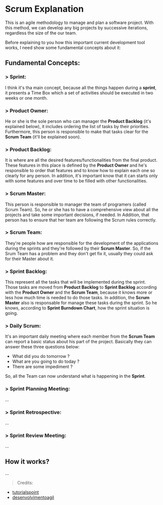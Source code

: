# Scrum Explanation

This is an agile methodology to manage and plan a software project. With this method, we can develop any big projects by successive iterations, regardless the size of the our team.

Before explaining to you how this important current development tool works, I need show some fundamental concepts about it:

## Fundamental Concepts:

### > Sprint:

I think it's tha main concept, because all the things happen during a **sprint**, it presents a Time Box which a set of activities should be executed in two weeks or one month.

### > Product Owner:

He or she is the sole person who can manager the **Product Backlog** (it's explained below), it includes ordering the list of tasks by their priorities. Furthermore, this person is responsible to make that tasks clear for the **Scrum Team** (it'll be explained soon).

### > Product Backlog:

It is where are all the desired features/functionalities from the final product. These features in this place is defined by the **Product Owner** and he's responsible to order that features and to know how to explain each one so clearly for any person. In addition, it's important know that it can starts only with some features and over time to be filled with other functionalities.

### > Scrum Master:

This person is responsible to manager the team of programers (called Scrum Team). So, he or she has to have a comprehensive view about all the projects and take some important decisions, if needed. In Addition, that person has to ensure that her team are following the Scrum rules correctly.

### > Scrum Team:

They're people how are responsible for the development of the applications during the sprints and they're followed by their **Scrum Master**. So, if the Srum Team has a problem and they don't get fix it, usually they could ask for their Master about it. 

### > Sprint Backlog:

This represent all the tasks that will be implemented during the sprint. Those tasks are moved from **Product Backlog** to **Sprint Backlog** according with the **Product Owner** and the **Scrum Team**, because it knows more or less how much time is needed to do those tasks. In addition, the **Scrum Master** also is responsable for manage these tasks during the sprint. So he knows, according to **Sprint Burndown Chart**, how the sprint situation is going. 

### > Daily Scrum:

It's an important daily meeting where each member from the **Scrum Team** can report a basic status about his part of the project. Basically they can answer these three questions below:
* What did you do tomorrow ? 
* What are you going to do today ?
* There are some impediment ? 

So, all the Team can now understand what is happening in the **Sprint**. 

### > Sprint Planning Meeting:

...

### > Sprint Retrospective:

...

### > Sprint Review Meeting:

...

## How it works?

...


> Credits: 
* [tutorialspoint](https://www.tutorialspoint.com/scrum/)
* [desenvolvimentoagil](https://www.desenvolvimentoagil.com.br/scrum/product_owner)
